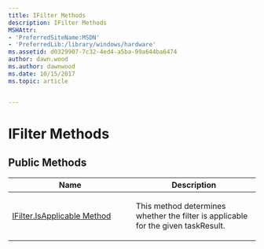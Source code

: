 ```yaml
---
title: IFilter Methods
description: IFilter Methods
MSHAttr:
- 'PreferredSiteName:MSDN'
- 'PreferredLib:/library/windows/hardware'
ms.assetid: d0329907-7c32-4ed4-a5ba-99a644ba6474
author: dawn.wood
ms.author: dawnwood
ms.date: 10/15/2017
ms.topic: article


---
```


# IFilter Methods


## <span id="Public_Methods"></span><span id="public_methods"></span><span id="PUBLIC_METHODS"></span>Public Methods


<table>
<colgroup>
<col width="50%" />
<col width="50%" />
</colgroup>
<thead>
<tr class="header">
<th>Name</th>
<th>Description</th>
</tr>
</thead>
<tbody>
<tr class="odd">
<td><p><a href="ifilterisapplicable-method.md" data-raw-source="[IFilter.IsApplicable Method](ifilterisapplicable-method.md)">IFilter.IsApplicable Method</a></p></td>
<td><p>This method determines whether the filter is applicable for the given taskResult.</p></td>
</tr>
</tbody>
</table>

 

 

 






